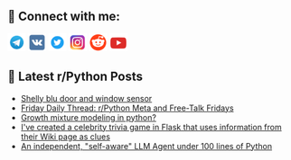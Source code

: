## 🔎 Connect with me:
[<img src="https://github.com/bullbesh/bullbesh/blob/main/images/Telegram.png" width="32" height="32" />](https://t.me/bullbesh)
[<img src="https://github.com/bullbesh/bullbesh/blob/main/images/VK.png" width="32" height="32" />](https://vk.com/bullbesh)
[<img src="https://github.com/bullbesh/bullbesh/blob/main/images/Twitter.png" width="32" height="32" />](https://twitter.com/bullbesh1)
[<img src="https://github.com/bullbesh/bullbesh/blob/main/images/Instagram.png" width="32" height="32" />](https://www.instagram.com/bullbesh)
[<img src="https://github.com/bullbesh/bullbesh/blob/main/images/Reddit.png" width="32" height="32" />](https://www.reddit.com/user/bullbesh)
[<img src="https://github.com/bullbesh/bullbesh/blob/main/images/YouTube.png" width="32" height="32" />](https://www.youtube.com/channel/UCtfjRs6uzgq5mfm8S06WTcg)

## 📕 Latest r/Python Posts
<!-- BLOG-POST-LIST:START -->
- [Shelly blu door and window sensor](https://www.reddit.com/r/Python/comments/1e14p0r/shelly_blu_door_and_window_sensor/)
- [Friday Daily Thread: r/Python Meta and Free-Talk Fridays](https://www.reddit.com/r/Python/comments/1e13kw8/friday_daily_thread_rpython_meta_and_freetalk/)
- [Growth mixture modeling in python?](https://www.reddit.com/r/Python/comments/1e13jk7/growth_mixture_modeling_in_python/)
- [I&#39;ve created a celebrity trivia game in Flask that uses information from their Wiki page as clues](https://www.reddit.com/r/Python/comments/1e11nom/ive_created_a_celebrity_trivia_game_in_flask_that/)
- [An independent, &quot;self-aware&quot; LLM Agent under 100 lines of Python](https://www.reddit.com/r/Python/comments/1e0ypgo/an_independent_selfaware_llm_agent_under_100/)
<!-- BLOG-POST-LIST:END -->
